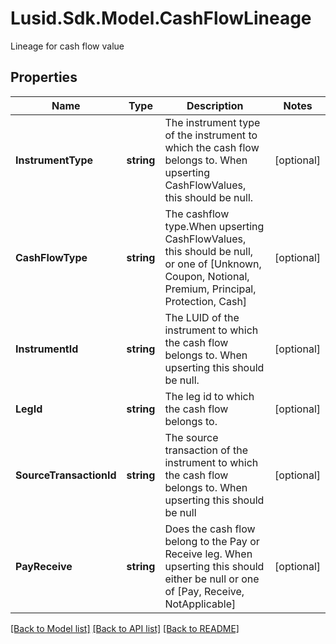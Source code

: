 # Lusid.Sdk.Model.CashFlowLineage
Lineage for cash flow value

## Properties

Name | Type | Description | Notes
------------ | ------------- | ------------- | -------------
**InstrumentType** | **string** | The instrument type of the instrument to which the cash flow belongs to. When upserting CashFlowValues, this  should be null. | [optional] 
**CashFlowType** | **string** | The cashflow type.When upserting CashFlowValues, this should be null, or one of [Unknown, Coupon, Notional,  Premium, Principal, Protection, Cash] | [optional] 
**InstrumentId** | **string** | The LUID of the instrument to which the cash flow belongs to. When upserting this should be null. | [optional] 
**LegId** | **string** | The leg id to which the cash flow belongs to. | [optional] 
**SourceTransactionId** | **string** | The source transaction of the instrument to which the cash flow belongs to. When upserting this should be null | [optional] 
**PayReceive** | **string** | Does the cash flow belong to the Pay or Receive leg. When upserting this should either be null or one of [Pay, Receive, NotApplicable] | [optional] 

[[Back to Model list]](../README.md#documentation-for-models) [[Back to API list]](../README.md#documentation-for-api-endpoints) [[Back to README]](../README.md)

